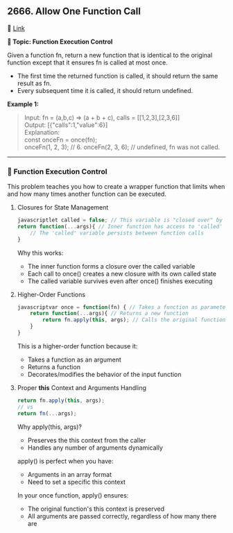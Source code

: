 ## 2666. Allow One Function Call

🔗 [Link](https://leetcode.com/problems/allow-one-function-call/description/)

**📝 Topic: Function Execution Control**

Given a function fn, return a new function that is identical to the original function except that it ensures fn is called at most once.

- The first time the returned function is called, it should return the same result as fn.
- Every subsequent time it is called, it should return undefined.

**Example 1:**

> Input: fn = (a,b,c) => (a + b + c), calls = [[1,2,3],[2,3,6]]      
Output: [{"calls":1,"value":6}]   
Explanation:  
const onceFn = once(fn);  
onceFn(1, 2, 3); // 6. 
onceFn(2, 3, 6); // undefined, fn was not called.   


---

### 💫 Function Execution Control

This problem teaches you how to create a wrapper function that limits when and how many times another function can be executed.

1. Closures for State Management

    ```js
    javascriptlet called = false; // This variable is "closed over" by the inner function
    return function(...args){ // Inner function has access to 'called'
        // The 'called' variable persists between function calls
    }
    ```

    Why this works:
    - The inner function forms a closure over the called variable
    - Each call to once() creates a new closure with its own called state
    - The called variable survives even after once() finishes executing

2. Higher-Order Functions

    ```js
    javascriptvar once = function(fn) { // Takes a function as parameter
        return function(...args){ // Returns a new function
            return fn.apply(this, args); // Calls the original function
        }
    }
    ```

    This is a higher-order function because it:

    - Takes a function as an argument
    - Returns a function
    - Decorates/modifies the behavior of the input function

3. Proper **this** Context and Arguments Handling

    ```js
    return fn.apply(this, args);
    // vs
    return fn(...args);

    ```

    Why apply(this, args)?
    - Preserves the this context from the caller
    - Handles any number of arguments dynamically

    apply() is perfect when you have:

    - Arguments in an array format
    - Need to set a specific this context


    In your once function, apply() ensures:

    - The original function's this context is preserved
    - All arguments are passed correctly, regardless of how many there are
